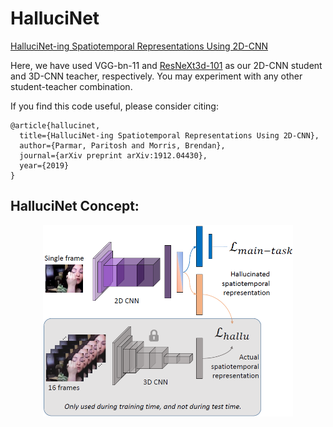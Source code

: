 # HalluciNet

[HalluciNet-ing Spatiotemporal Representations Using 2D-CNN](https://arxiv.org/abs/1912.04430)

Here, we have used VGG-bn-11 and [ResNeXt3d-101](https://github.com/kenshohara/3D-ResNets-PyTorch) as our 2D-CNN student and 3D-CNN teacher, respectively. You may experiment with any other student-teacher combination.

If you find this code useful, please consider citing:
```
@article{hallucinet,
  title={HalluciNet-ing Spatiotemporal Representations Using 2D-CNN},
  author={Parmar, Paritosh and Morris, Brendan},
  journal={arXiv preprint arXiv:1912.04430},
  year={2019}
}
```

## HalluciNet Concept:

<p align="center"> <img src="hallucinet.png?raw=true" alt="mtl_net" width="400"/> </p>
